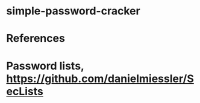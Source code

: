# simple-password-cracker




# References
# Password lists, https://github.com/danielmiessler/SecLists